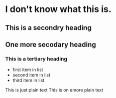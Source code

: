 # I don't know what this is.
## This is a secondry heading
## One more secodary heading
### This is a tertiary heading

* first item in list
* second item in list
* third item in list

This is just plain text
This is on emore plain text
